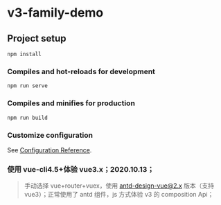 # v3-family-demo

## Project setup

```
npm install
```

### Compiles and hot-reloads for development

```
npm run serve
```

### Compiles and minifies for production

```
npm run build
```

### Customize configuration

See [Configuration Reference](https://cli.vuejs.org/config/).

### 使用 vue-cli4.5+体验 vue3.x；2020.10.13；

> 手动选择 vue+router+vuex，使用 antd-design-vue@2.x 版本（支持 vue3）；正常使用了 antd 组件，js 方式体验 v3 的 composition Api；
